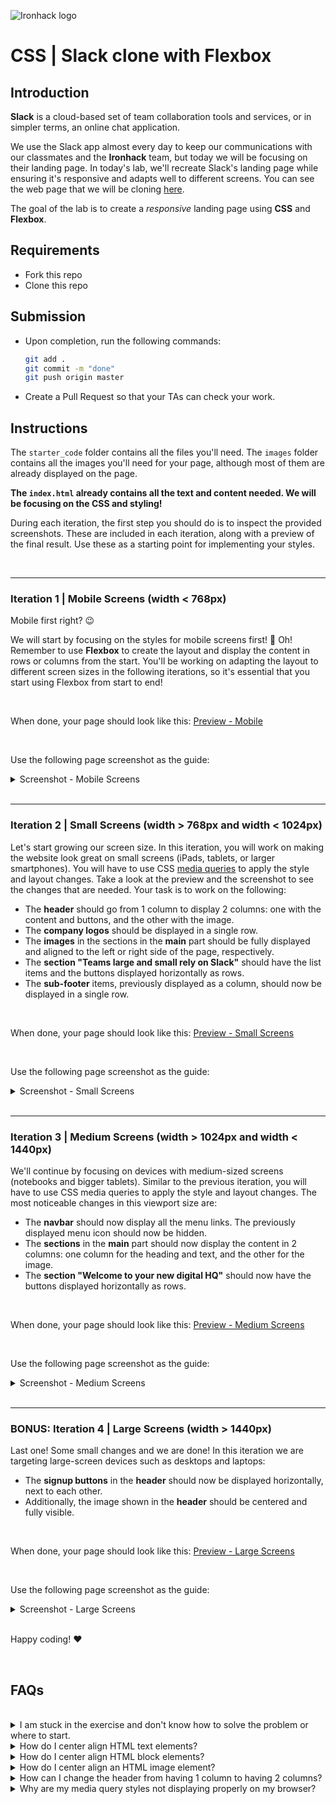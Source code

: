 ![Ironhack logo](https://user-images.githubusercontent.com/23629340/40541063-a07a0a8a-601a-11e8-91b5-2f13e4e6b441.png)

# CSS | Slack clone with Flexbox

## Introduction

**Slack** is a cloud-based set of team collaboration tools and services, or in simpler terms, an online chat application.

We use the Slack app almost every day to keep our communications with our classmates and the **Ironhack** team, but today we will be focusing on their landing page. In today's lab, we'll recreate Slack's landing page while ensuring it's responsive and adapts well to different screens. You can see the web page that we will be cloning [here](https://www.figma.com/proto/k77VYVA70WcPYRLvg4QmIf/LAB-CSS-Slack-Clone?node-id=125%3A3&scaling=scale-down-width&page-id=125%3A2&starting-point-node-id=125%3A3&hide-ui=1).


The goal of the lab is to create a *responsive* landing page using **CSS** and **Flexbox**.

## Requirements

- Fork this repo
- Clone this repo

## Submission

- Upon completion, run the following commands:

  ```bash
  git add .
  git commit -m "done"
  git push origin master
  ```

- Create a Pull Request so that your TAs can check your work.



## Instructions

The `starter_code` folder contains all the files you'll need. The `images` folder contains all the images you'll need for your page, although most of them are already displayed on the page.

**The `index.html` already contains all the text and content needed.  We will be focusing on the CSS and styling!**

During each iteration, the first step you should do is to inspect the provided screenshots. These are included in each iteration, along with a preview of the final result. Use these as a starting point for implementing your styles.

<br />

<!--

## Iteration 0 | Introduction to Figma

The first step during every iteration will be to inspect the design files. These were created using Figma and are usually handed off to developers by designers. [Figma](https://www.figma.com/) is a web-based UI (User Interface) design tool, used for creating design prototypes for websites and applications.

Figma is great because it allows designers and developers to collaborate on projects while also making it simple to share and preview web page designs.

When you begin working as a developer, your team will likely use Figma to hand off to you the designs of the features you will be asked to create. We're going to assume you've never seen Figma before, so don't worry. The following short videos should get you up to speed:

- [What is Figma?](https://www.youtube.com/watch?v=_d8GG2QZYAM)
- [Figma for Frontend developers [ in 5 minutes ]](https://www.youtube.com/watch?v=hbN9RGcQFNU)

-->

----

### Iteration 1 | Mobile Screens (width < 768px)

Mobile first right? :wink: 

We will start by focusing on the styles for mobile screens first! :iphone: Oh! Remember to use **Flexbox** to create the layout and display the content in rows or columns from the start. You'll be working on adapting the layout to different screen sizes in the following iterations, so it's essential that you start using Flexbox from start to end!



<br>

When done, your page should look like this: [Preview - Mobile](https://www.figma.com/proto/k77VYVA70WcPYRLvg4QmIf/LAB-CSS-Slack-Clone?node-id=68%3A2762&scaling=scale-down&page-id=68%3A2761&starting-point-node-id=68%3A2762&show-proto-sidebar=1&hide-ui=1)

<br>

Use the following page screenshot as the guide:

<details>
  <summary>Screenshot - Mobile Screens</summary>
  <img src="https://education-team-2020.s3.eu-west-1.amazonaws.com/web-dev/m1/lab-flexbox-slack/Slack+Home+Page+-+420px.png" width="200px"/>
  <br/>


  [Back to top](#iteration-1--mobile-screens-width--768px)
</details>


<!--

You can inspect the page styles here:

[Figma file - Mobile]()

-->



<br>



----




### Iteration 2 | Small Screens (width > 768px and width < 1024px)

Let's start growing our screen size. In this iteration, you will work on making the website look great on small screens (iPads, tablets, or larger smartphones). You will have to use CSS [media queries](https://developer.mozilla.org/en-US/docs/Web/CSS/Media_Queries/Using_media_queries) to apply the style and layout changes. Take a look at the preview and the screenshot to see the changes that are needed. Your task is to work on the following:
- The **header** should go from 1 column to display 2 columns: one with the content and buttons, and the other with the image.
- The **company logos** should be displayed in a single row.
- The **images** in the sections in the **main** part should be fully displayed and aligned to the left or right side of the page, respectively.
- The **section "Teams large and small rely on Slack"** should have the list items and the buttons displayed horizontally as rows.
- The **sub-footer** items, previously displayed as a column, should now be displayed in a single row.

<br>

When done, your page should look like this: [Preview - Small Screens](https://www.figma.com/proto/k77VYVA70WcPYRLvg4QmIf/LAB-CSS-Slack-Clone?node-id=49%3A1508&scaling=scale-down&page-id=68%3A2976&starting-point-node-id=49%3A1508&hide-ui=1)

<br>

Use the following page screenshot as the guide:

<details>
  <summary>Screenshot - Small Screens</summary>
  <img src="https://education-team-2020.s3.eu-west-1.amazonaws.com/web-dev/m1/lab-flexbox-slack/Slack+Home+Page+-+768px.png" width="550px"/>
  <br/>


  [Back to top](#iteration-2--small-screens-width--768px-and-width--1024px)
</details>



<!--

You can inspect the page styles here:

[Figma file - Small Screens]()

-->


<br>

----


### Iteration 3 | Medium Screens (width > 1024px and width < 1440px)

We'll continue by focusing on devices with medium-sized screens (notebooks and bigger tablets). Similar to the previous iteration, you will have to use CSS media queries to apply the style and layout changes. The most noticeable changes in this viewport size are:
- The **navbar** should now display all the menu links. The previously displayed menu icon should now be hidden.
- The **sections** in the **main** part should now display the content in 2 columns: one column for the heading and text, and the other for the image.
- The **section "Welcome to your new digital HQ"** should now have the buttons displayed horizontally as rows.

<br>

When done, your page should look like this: [Preview - Medium Screens](https://www.figma.com/proto/k77VYVA70WcPYRLvg4QmIf/LAB-CSS-Slack-Clone?node-id=49%3A2159&scaling=scale-down&page-id=68%3A2977&starting-point-node-id=49%3A2159&hide-ui=1)

<br>

Use the following page screenshot as the guide:

<details>
  <summary>Screenshot - Medium Screens</summary>
  <img src="https://education-team-2020.s3.eu-west-1.amazonaws.com/web-dev/m1/lab-flexbox-slack/Slack+Home+Page+-+1024px.png" />
  <br/>

  [Back to top](#iteration-3--medium-screens-width--1024px-and-width--1440px)
</details>



<!--

You can inspect the page styles here:

[Figma file - Medium Screens]()

-->



<br>



----




### BONUS: Iteration 4 | Large Screens (width > 1440px)

Last one! Some small changes and we are done! In this iteration we are targeting large-screen devices such as desktops and laptops:
- The **signup buttons** in the **header** should now be displayed horizontally, next to each other.
- Additionally, the image shown in the **header** should be centered and fully visible.

<br>

When done, your page should look like this: [Preview - Large Screens](https://www.figma.com/proto/k77VYVA70WcPYRLvg4QmIf/LAB-CSS-Slack-Clone?node-id=49%3A2489&scaling=scale-down&page-id=68%3A2978&starting-point-node-id=49%3A2489&hide-ui=1)

<br>

Use the following page screenshot as the guide:

<details>
  <summary>Screenshot - Large Screens</summary>
  <img src="https://education-team-2020.s3.eu-west-1.amazonaws.com/web-dev/m1/lab-flexbox-slack/Slack+Home+Page+-+1440px.png" />
  <br/>

  [Back to top](#iteration-4--large-screens-width--1440px)

</details>



<!--

You can inspect the page styles here: [Figma file - Large Screens]()

-->

<br />



Happy coding! :heart:

<br>

## FAQs

<br>

<details>
  <summary>I am stuck in the exercise and don't know how to solve the problem or where to start.</summary>
  <br>

  If you are stuck in your code and don't know how to solve the problem or where to start, you should take a step back and try to form a clear question about the specific issue you are facing. This will help you narrow down the problem and come up with potential solutions.


  For example, is it a concept that you don't understand, or are you receiving an error message that you don't know how to fix? It is usually helpful to try to state the problem as clearly as possible, including any error messages you are receiving. This can help you communicate the issue to others and potentially get help from classmates or online resources. 


  Once you have a clear understanding of the problem, you will be able to start working toward the solution.

  [Back to top](#faqs)
</details>



<details>
  <summary>How do I center align HTML text elements?</summary>
  <br>

  To center align HTML *text elements*, you can use the `text-align` property and set it to `center`. This property can be applied to any *inline* or *block-level* element.

Here is an example of how you can use the `text-align` property to center align multiple text elements:

**HTML**

```html
<div>
  <h2>This is a title</h2>
  
  <p>This is some text in here</p>
</div>
```

**CSS**

```css
/* CSS */

p {
  text-align: center; /* Center align all p elements */
}

h2 {
  text-align: center; /* Center align all h2 elements */
}
```

This will center align all `p` and `h2` elements within the parent `div`.

For more information, check: [W3C: Centering Things](https://www.w3.org/Style/Examples/007/center.en.html)

  [Back to top](#faqs)
</details>



<details>
  <summary>How do I center align HTML block elements?</summary>
  <br>

  To center align a block-level element, such as a `div`, `h1`, etc., you can use the `margin` property and set it to `auto`. This will center the element horizontally within its parent container. 

Here is an example of how you can do this:

**HTML**

```html
<section>
  <div>
    <p> Lorem ipsum dolor sit amet consectetur, adipisicing elit.</p>
  </div>
</section>
```

**CSS**

```css
/* CSS */

div {
  width: 500px;
  margin: 0 auto;
}
```

This will set the `width` property of the `div` to 500 pixels and we set the left and right margins to be equal by using `margin: 0 auto;`.

  [Back to top](#faqs)
</details>

<details>
  <summary>How do I center align an HTML image element?</summary>
  <br>

  There are a few ways you can center align an image element.

##### 1. Align an image using `text-align`

To center an image element in HTML, you can use the `text-align` property on the parent element, such as `div`. Example:

**HTML**

```html
<div>
  <img src="https://placehold.co/300x150.png" />
</div>
```

**CSS**

```css
div {
  text-align: center;
}
```

This will center align all the children elements within the `section` element, including the `img` element.

<br>

##### 2. Align an image as a block element

The other way is converting the image into a block element and using `margin: 0 auto`. Here is an example:

**HTML**

```html
<section>
  <img src="https://placehold.co/300x150.png" />
</section>
```

**CSS**

```css
img {
  display: block;
  margin: 0 auto;
}
```

This will center the image horizontally within the parent `section` element. The `display: block` property is used to make the image a *block-level* element, allowing the `margin: 0 auto` property to work. The `margin: 0 auto` property sets the left and right margins to be equal, centering the element within its parent container.

  [Back to top](#faqs)
</details>

<details>
  <summary>How can I change the header from having 1 column to having 2 columns?</summary>
  <br>

  To change the header of an HTML page from having one column to having two columns using Flexbox, you should do the following in your CSS:

1.  Use the `display` property and set it to `flex`. 
2.  Add the `flex-direction` property and set it to `column` to arrange the elements in a column. 
3.  Add the `justify-content` property to align the elements horizontally 
4.  Use the `align-items` property to align them vertically.

```css
header {
  display: flex;
  flex-direction: column; /* Arrange elements in a column */
  justify-content: space-between; /* Align horizontally */
  align-items: center; /* Align vertically */
}
```

To make the header responsive and change it to a two column layout on screens that are wider than 800 pixels, use a media query and set the `flex-direction` property to `row`:

```css
@media (min-width: 800px) {
  header {
    flex-direction: row;
  }

  /* Change the width of nested div elements */
  header > div {
    width: 50%;
  }
}
```

On smaller screens, the header will maintain a single column layout, but on screens larger than 800 pixels wide, it will change to a two column layout.

  [Back to top](#faqs)
</details>

<details>
  <summary>Why are my media query styles not displaying properly on my browser?</summary>
  <br>

  When using media queries to create a responsive layout, it is recommended to start with the default styles for mobile (smaller) screens, and then use media queries at the end of your stylesheet to apply styles for each increasing viewport size.



There are a few possible reasons why your media query styles may not be properly displayed on your browser.

1. Check that you already have default styles for mobile screens, where applicable. These styles should be placed at the beginning of your stylesheet, before your media queries.
2. Make sure you have placed your media queries at the end of your stylesheet after your regular styles. This is because media queries are applied after regular styles, so if you place them before your regular styles, they will be overridden.
3. Make sure that you have the correct syntax in your media query. The correct syntax is `@media (expression) {...}`.
4. Make sure that you are using the correct media query expression. For example, if you are trying to target screens that are wider than 800 pixels, you should use the `min-width` in your expression, like this: `@media (min-width: 800px) {...}.`

  For more information on CSS media queries, check: [MDN: Beginner's guide to media queries](https://developer.mozilla.org/en-US/docs/Learn/CSS/CSS_layout/Media_queries)

  [Back to top](#faqs)
</details>

